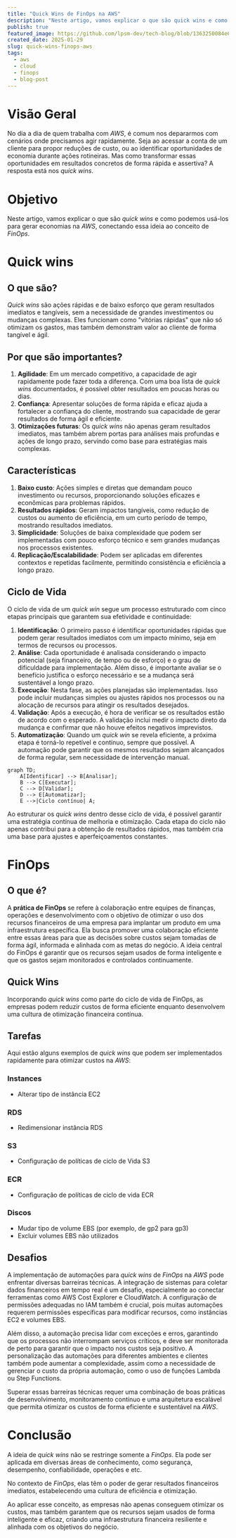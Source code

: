 ```yaml
---
title: "Quick Wins de FinOps na AWS"
description: "Neste artigo, vamos explicar o que são quick wins e como podemos usá-los para gerar economias na AWS, conectando essa ideia ao conceito de FinOps."
publish: true
featured_image: https://github.com/lpsm-dev/tech-blog/blob/1363250084e6e071fca77c9a0229e6da7e5840ea/public/assets/finops.png
created_date: 2025-01-29
slug: quick-wins-finops-aws
tags:
  - aws
  - cloud
  - finops
  - blog-post
---
```


# Visão Geral

No dia a dia de quem trabalha com _AWS_, é comum nos depararmos com cenários onde precisamos agir rapidamente. Seja ao acessar a conta de um cliente para propor reduções de custo, ou ao identificar oportunidades de economia durante ações rotineiras. Mas como transformar essas oportunidades em resultados concretos de forma rápida e assertiva? A resposta está nos _quick wins_.

# Objetivo

Neste artigo, vamos explicar o que são _quick wins_ e como podemos usá-los para gerar economias na _AWS_, conectando essa ideia ao conceito de _FinOps_.

# Quick wins

## O que são?

*Quick wins* são ações rápidas e de baixo esforço que geram resultados imediatos e tangíveis, sem a necessidade de grandes investimentos ou mudanças complexas. Eles funcionam como "vitórias rápidas" que não só otimizam os gastos, mas também demonstram valor ao cliente de forma tangível e ágil.

## Por que são importantes?

1. **Agilidade**: Em um mercado competitivo, a capacidade de agir rapidamente pode fazer toda a diferença. Com uma boa lista de _quick wins_ documentados, é possível obter resultados em poucas horas ou dias.
2. **Confiança**: Apresentar soluções de forma rápida e eficaz ajuda a fortalecer a confiança do cliente, mostrando sua capacidade de gerar resultados de forma ágil e eficiente.
3. **Otimizações futuras**: Os _quick wins_ não apenas geram resultados imediatos, mas também abrem portas para análises mais profundas e ações de longo prazo, servindo como base para estratégias mais complexas.

## Características

1. **Baixo custo**: Ações simples e diretas que demandam pouco investimento ou recursos, proporcionando soluções eficazes e econômicas para problemas rápidos.
2. **Resultados rápidos**: Geram impactos tangíveis, como redução de custos ou aumento de eficiência, em um curto período de tempo, mostrando resultados imediatos.
3. **Simplicidade**: Soluções de baixa complexidade que podem ser implementadas com pouco esforço técnico e sem grandes mudanças nos processos existentes.
4. **Replicação/Escalabilidade**: Podem ser aplicadas em diferentes contextos e repetidas facilmente, permitindo consistência e eficiência a longo prazo.

## Ciclo de Vida

O ciclo de vida de um _quick win_ segue um processo estruturado com cinco etapas principais que garantem sua efetividade e continuidade:

1. **Identificação**: O primeiro passo é identificar oportunidades rápidas que podem gerar resultados imediatos com um impacto mínimo, seja em termos de recursos ou processos.
2. **Análise**: Cada oportunidade é analisada considerando o impacto potencial (seja financeiro, de tempo ou de esforço) e o grau de dificuldade para implementação. Além disso, é importante avaliar se o benefício justifica o esforço necessário e se a mudança será sustentável a longo prazo.
3. **Execução**: Nesta fase, as ações planejadas são implementadas. Isso pode incluir mudanças simples ou ajustes rápidos nos processos ou na alocação de recursos para atingir os resultados desejados.
4. **Validação**: Após a execução, é hora de verificar se os resultados estão de acordo com o esperado. A validação inclui medir o impacto direto da mudança e confirmar que não houve efeitos negativos imprevistos.
5. **Automatização**: Quando um _quick win_ se revela eficiente, a próxima etapa é torná-lo repetível e contínuo, sempre que possível. A automação pode garantir que os mesmos resultados sejam alcançados de forma regular, sem necessidade de intervenção manual.

```mermaid
graph TD;
    A[Identificar] --> B[Analisar];
    B --> C[Executar];
    C --> D[Validar];
    D --> E[Automatizar];
    E -->|Ciclo contínuo| A;
```

Ao estruturar os _quick wins_ dentro desse ciclo de vida, é possível garantir uma estratégia contínua de melhoria e otimização. Cada etapa do ciclo não apenas contribui para a obtenção de resultados rápidos, mas também cria uma base para ajustes e aperfeiçoamentos constantes.

# FinOps

## O que é?

A **prática de FinOps** se refere à colaboração entre equipes de finanças, operações e desenvolvimento com o objetivo de otimizar o uso dos recursos financeiros de uma empresa para implantar um produto em uma infraestrutura específica. Ela busca promover uma colaboração eficiente entre essas áreas para que as decisões sobre custos sejam tomadas de forma ágil, informada e alinhada com as metas do negócio. A ideia central do FinOps é garantir que os recursos sejam usados de forma inteligente e que os gastos sejam monitorados e controlados continuamente.

## Quick Wins

Incorporando _quick wins_ como parte do ciclo de vida de FinOps, as empresas podem reduzir custos de forma eficiente enquanto desenvolvem uma cultura de otimização financeira contínua.

## Tarefas

Aqui estão alguns exemplos de *quick wins* que podem ser implementados rapidamente para otimizar custos na _AWS_:

### Instances

- Alterar tipo de instância EC2

### RDS

- Redimensionar instância RDS

### S3

- Configuração de políticas de ciclo de Vida S3

### ECR

- Configuração de políticas de ciclo de vida ECR

### Discos

- Mudar tipo de volume EBS (por exemplo, de gp2 para gp3)
- Excluir volumes EBS não utilizados

## Desafios

A implementação de automações para _quick wins_ de _FinOps_ na _AWS_ pode enfrentar diversas barreiras técnicas. A integração de sistemas para coletar dados financeiros em tempo real é um desafio, especialmente ao conectar ferramentas como AWS Cost Explorer e CloudWatch. A configuração de permissões adequadas no IAM também é crucial, pois muitas automações requerem permissões específicas para modificar recursos, como instâncias EC2 e volumes EBS.

Além disso, a automação precisa lidar com exceções e erros, garantindo que os processos não interrompam serviços críticos, e deve ser monitorada de perto para garantir que o impacto nos custos seja positivo. A personalização das automações para diferentes ambientes e clientes também pode aumentar a complexidade, assim como a necessidade de gerenciar o custo da própria automação, como o uso de funções Lambda ou Step Functions.

Superar essas barreiras técnicas requer uma combinação de boas práticas de desenvolvimento, monitoramento contínuo e uma arquitetura escalável que permita otimizar os custos de forma eficiente e sustentável na _AWS_.

# Conclusão

A ideia de *quick wins* não se restringe somente a _FinOps_. Ela pode ser aplicada em diversas áreas de conhecimento, como segurança, desempenho, confiabilidade, operações e etc.

No contexto de _FinOps_, elas têm o poder de gerar resultados financeiros imediatos, estabelecendo uma cultura de eficiência e otimização.

Ao aplicar esse conceito, as empresas não apenas conseguem otimizar os custos, mas também garantem que os recursos sejam usados de forma inteligente e eficaz, criando uma infraestrutura financeira resiliente e alinhada com os objetivos do negócio.
